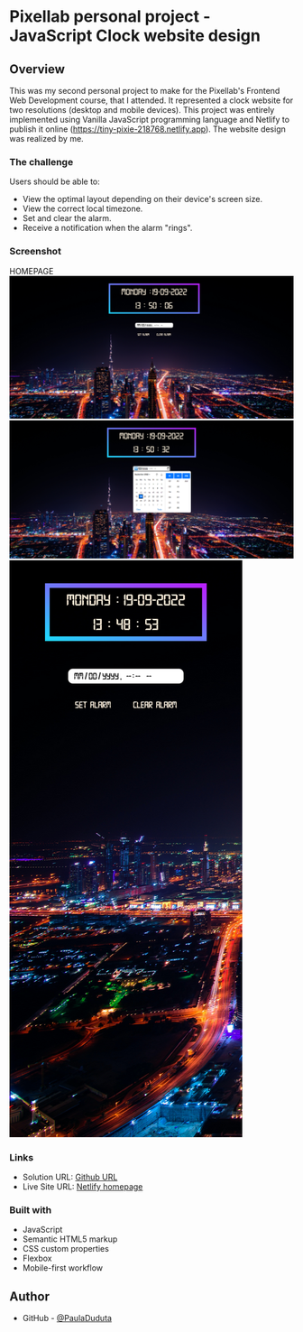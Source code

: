 # Pixellab personal project - JavaScript Clock website design

## Overview

This was my second personal project to make for the Pixellab's Frontend Web Development course, that I attended. It represented a clock website for two resolutions (desktop and mobile devices). This project was entirely implemented using Vanilla JavaScript programming language and Netlify to publish it online (https://tiny-pixie-218768.netlify.app).
The website design was realized by me.

### The challenge

Users should be able to:

- View the optimal layout depending on their device's screen size.
- View the correct local timezone.
- Set and clear the alarm.
- Receive a notification when the alarm "rings".

### Screenshot

HOMEPAGE
![Desktop Version](./screenshots/clock_desktop.png)
![Desktop Version](./screenshots/clock_calendar_desktop.png)
![Mobile Version](./screenshots/clock_mobile.png)

### Links

- Solution URL: [Github URL](https://github.com/PaulaDuduta/js-clock)
- Live Site URL: [Netlify homepage](https://tiny-pixie-218768.netlify.app)

### Built with

- JavaScript
- Semantic HTML5 markup
- CSS custom properties
- Flexbox
- Mobile-first workflow

## Author

- GitHub - [@PaulaDuduta](https://github.com/PaulaDuduta)
